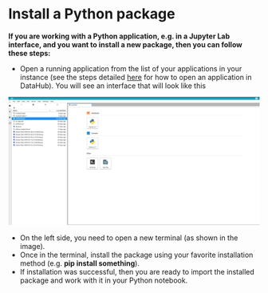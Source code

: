 # Install a Python package

**If you are working with a Python application, e.g. in a Jupyter Lab interface, and you want to install a new package, then you can follow these steps:**

* Open a running application from the list of your applications in your instance \(see the steps detailed [here](start-an-application.md) for how to open an application in DataHub\). You will see an interface that will look like this

![](../.gitbook/assets/jupyterlab.png)

* On the left side, you need to open a new terminal \(as shown in the image\).
* Once in the terminal, install the package using your favorite installation method \(e.g. **pip install something**\).
* If installation was successful, then you are ready to import the installed package and work with it in your Python notebook.

